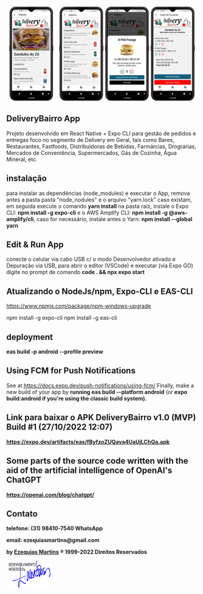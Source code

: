 <img src=".temp/mobile.jpg" size="70%">

## DeliveryBairro App 
Projeto desenvolvido em React Native + Expo CLI para gestão de pedidos e entregas foco no segmento de Delivery em Geral, tais como Bares, Restaurantes, Fastfoods, Distribuidoras de Bebidas, Farmárcias, Drograrias, Mercados de Conveniência, Supermercados, Gás de Cozinha, Água Mineral, etc.

## instalação
para instalar as dependências (node_modules) e executar o App, remova antes a pasta pasta "node_nodules" e o arquivo "yarn.lock" caso existam, em seguida execute o comando <strong>yarn install</strong> na pasta raiz, instale o Expo CLI: <strong>npm install -g expo-cli</strong> e o AWS Amplify CLI: <strong>npm install -g @aws-amplify/cli</strong>, caso for necessário, instale antes o Yarn: <strong>npm install --global yarn</strong>

## Edit & Run App
conecte o celular via cabo USB c/ o modo Desenvolvedor ativado e Depuração via USB, para abrir o editor (VSCode) e executar (via Expo GO) digite no prompt de comando <strong>code . && npx expo start</strong>

## Atualizando o NodeJs/npm, Expo-CLI e EAS-CLI
https://www.npmjs.com/package/npm-windows-upgrade

npm install -g expo-cli
npm install -g eas-cli

## deployment
<strong>eas build -p android --profile preview</strong>

## Using FCM for Push Notifications
See at https://docs.expo.dev/push-notifications/using-fcm/
Finally, make a new build of your app by <strong>running eas build --platform android</strong> (or <strong>expo build:android<strong> if you're using the classic build system).

## Link para baixar o APK DeliveryBairro v1.0 (MVP) Build #1 (27/10/2022 12:07)
https://expo.dev/artifacts/eas/fByfzoZUQava4UaUjLChQa.apk

## Some parts of the source code written with the aid of the artificial intelligence of OpenAI's ChatGPT
https://openai.com/blog/chatgpt/

## Contato
<p>telefone: (31) 98410-7540 WhatsApp</p>
<p>email: ezequiasmartins@gmail.com</p>
<p>by <a href="https://ezequiasmartins.blogspot.com/" target="_blank">Ezequias Martins</a> ® 1999-2022 Direitos Reservados</p>
<p><a href="https://ezequiasmartins.blogspot.com/" target="_blank"><img src=".temp/assinatura.jpg"></a></p>




